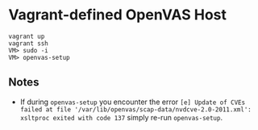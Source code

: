 # Vagrant-defined OpenVAS Host

    vagrant up
    vagrant ssh
    VM> sudo -i
    VM> openvas-setup

## Notes

 * If during `openvas-setup` you encounter the error `[e] Update of CVEs failed at file '/var/lib/openvas/scap-data/nvdcve-2.0-2011.xml': xsltproc exited with code 137` simply re-run `openvas-setup`.
